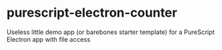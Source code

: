 # purescript-electron-counter
Useless little demo app (or barebones starter template) for a PureScript Electron app with file access

